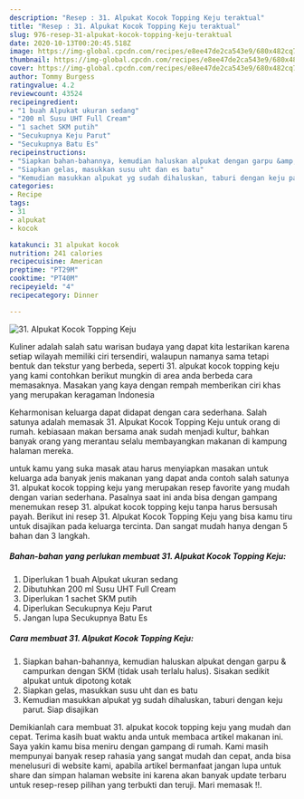 ```yaml
---
description: "Resep : 31. Alpukat Kocok Topping Keju teraktual"
title: "Resep : 31. Alpukat Kocok Topping Keju teraktual"
slug: 976-resep-31-alpukat-kocok-topping-keju-teraktual
date: 2020-10-13T00:20:45.518Z
image: https://img-global.cpcdn.com/recipes/e8ee47de2ca543e9/680x482cq70/31-alpukat-kocok-topping-keju-foto-resep-utama.jpg
thumbnail: https://img-global.cpcdn.com/recipes/e8ee47de2ca543e9/680x482cq70/31-alpukat-kocok-topping-keju-foto-resep-utama.jpg
cover: https://img-global.cpcdn.com/recipes/e8ee47de2ca543e9/680x482cq70/31-alpukat-kocok-topping-keju-foto-resep-utama.jpg
author: Tommy Burgess
ratingvalue: 4.2
reviewcount: 43524
recipeingredient:
- "1 buah Alpukat ukuran sedang"
- "200 ml Susu UHT Full Cream"
- "1 sachet SKM putih"
- "Secukupnya Keju Parut"
- "Secukupnya Batu Es"
recipeinstructions:
- "Siapkan bahan-bahannya, kemudian haluskan alpukat dengan garpu &amp; campurkan dengan SKM (tidak usah terlalu halus). Sisakan sedikit alpukat untuk dipotong kotak"
- "Siapkan gelas, masukkan susu uht dan es batu"
- "Kemudian masukkan alpukat yg sudah dihaluskan, taburi dengan keju parut. Siap disajikan"
categories:
- Recipe
tags:
- 31
- alpukat
- kocok

katakunci: 31 alpukat kocok 
nutrition: 241 calories
recipecuisine: American
preptime: "PT29M"
cooktime: "PT40M"
recipeyield: "4"
recipecategory: Dinner

---
```



![31. Alpukat Kocok Topping Keju](https://img-global.cpcdn.com/recipes/e8ee47de2ca543e9/680x482cq70/31-alpukat-kocok-topping-keju-foto-resep-utama.jpg)

Kuliner adalah salah satu warisan budaya yang dapat kita lestarikan karena setiap wilayah memiliki ciri tersendiri, walaupun namanya sama tetapi bentuk dan tekstur yang berbeda, seperti 31. alpukat kocok topping keju yang kami contohkan berikut mungkin di area anda berbeda cara memasaknya. Masakan yang kaya dengan rempah memberikan ciri khas yang merupakan keragaman Indonesia



Keharmonisan keluarga dapat didapat dengan cara sederhana. Salah satunya adalah memasak 31. Alpukat Kocok Topping Keju untuk orang di rumah. kebiasaan makan bersama anak sudah menjadi kultur, bahkan banyak orang yang merantau selalu membayangkan makanan di kampung halaman mereka.

untuk kamu yang suka masak atau harus menyiapkan masakan untuk keluarga ada banyak jenis makanan yang dapat anda contoh salah satunya 31. alpukat kocok topping keju yang merupakan resep favorite yang mudah dengan varian sederhana. Pasalnya saat ini anda bisa dengan gampang menemukan resep 31. alpukat kocok topping keju tanpa harus bersusah payah.
Berikut ini resep 31. Alpukat Kocok Topping Keju yang bisa kamu tiru untuk disajikan pada keluarga tercinta. Dan sangat mudah hanya dengan 5 bahan dan 3 langkah.


<!--inarticleads1-->

##### Bahan-bahan yang perlukan membuat 31. Alpukat Kocok Topping Keju:

1. Diperlukan 1 buah Alpukat ukuran sedang
1. Dibutuhkan 200 ml Susu UHT Full Cream
1. Diperlukan 1 sachet SKM putih
1. Diperlukan Secukupnya Keju Parut
1. Jangan lupa Secukupnya Batu Es




<!--inarticleads2-->

##### Cara membuat  31. Alpukat Kocok Topping Keju:

1. Siapkan bahan-bahannya, kemudian haluskan alpukat dengan garpu &amp; campurkan dengan SKM (tidak usah terlalu halus). Sisakan sedikit alpukat untuk dipotong kotak
1. Siapkan gelas, masukkan susu uht dan es batu
1. Kemudian masukkan alpukat yg sudah dihaluskan, taburi dengan keju parut. Siap disajikan




Demikianlah cara membuat 31. alpukat kocok topping keju yang mudah dan cepat. Terima kasih buat waktu anda untuk membaca artikel makanan ini. Saya yakin kamu bisa meniru dengan gampang di rumah. Kami masih mempunyai banyak resep rahasia yang sangat mudah dan cepat, anda bisa menelusuri di website kami, apabila artikel bermanfaat jangan lupa untuk share dan simpan halaman website ini karena akan banyak update terbaru untuk resep-resep pilihan yang terbukti dan teruji. Mari memasak !!. 
